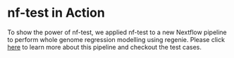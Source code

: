 # nf-test in Action

To show the power of nf-test, we applied nf-test to a new Nextflow pipeline to perform whole genome regression modelling using regenie. Please click [here](https://genepi.github.io/gwas-regenie/) to learn more about this pipeline and checkout the test cases. 

